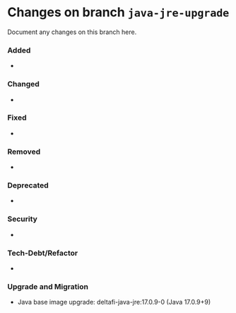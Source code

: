 # Changes on branch `java-jre-upgrade`
Document any changes on this branch here.
### Added
- 

### Changed
- 

### Fixed
- 

### Removed
- 

### Deprecated
- 

### Security
- 

### Tech-Debt/Refactor
- 

### Upgrade and Migration
- Java base image upgrade: deltafi-java-jre:17.0.9-0 (Java 17.0.9+9)
